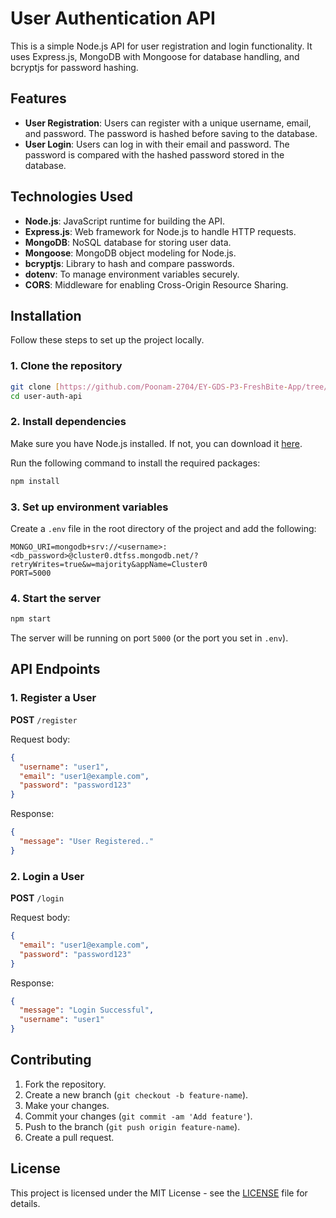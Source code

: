 # User Authentication API

This is a simple Node.js API for user registration and login functionality. It uses Express.js, MongoDB with Mongoose for database handling, and bcryptjs for password hashing.

## Features

- **User Registration**: Users can register with a unique username, email, and password. The password is hashed before saving to the database.
- **User Login**: Users can log in with their email and password. The password is compared with the hashed password stored in the database.

## Technologies Used

- **Node.js**: JavaScript runtime for building the API.
- **Express.js**: Web framework for Node.js to handle HTTP requests.
- **MongoDB**: NoSQL database for storing user data.
- **Mongoose**: MongoDB object modeling for Node.js.
- **bcryptjs**: Library to hash and compare passwords.
- **dotenv**: To manage environment variables securely.
- **CORS**: Middleware for enabling Cross-Origin Resource Sharing.

## Installation

Follow these steps to set up the project locally.

### 1. Clone the repository

```bash
git clone [https://github.com/Poonam-2704/EY-GDS-P3-FreshBite-App/tree/main/Backend]
cd user-auth-api
```

### 2. Install dependencies

Make sure you have Node.js installed. If not, you can download it [here](https://nodejs.org/).

Run the following command to install the required packages:

```bash
npm install
```

### 3. Set up environment variables

Create a `.env` file in the root directory of the project and add the following:

```
MONGO_URI=mongodb+srv://<username>:<db_password>@cluster0.dtfss.mongodb.net/?retryWrites=true&w=majority&appName=Cluster0
PORT=5000
```

### 4. Start the server

```bash
npm start
```

The server will be running on port `5000` (or the port you set in `.env`).

## API Endpoints

### 1. Register a User

**POST** `/register`

Request body:
```json
{
  "username": "user1",
  "email": "user1@example.com",
  "password": "password123"
}
```

Response:
```json
{
  "message": "User Registered.."
}
```

### 2. Login a User

**POST** `/login`

Request body:
```json
{
  "email": "user1@example.com",
  "password": "password123"
}
```

Response:
```json
{
  "message": "Login Successful",
  "username": "user1"
}
```

## Contributing

1. Fork the repository.
2. Create a new branch (`git checkout -b feature-name`).
3. Make your changes.
4. Commit your changes (`git commit -am 'Add feature'`).
5. Push to the branch (`git push origin feature-name`).
6. Create a pull request.

## License

This project is licensed under the MIT License - see the [LICENSE](LICENSE) file for details.
```
